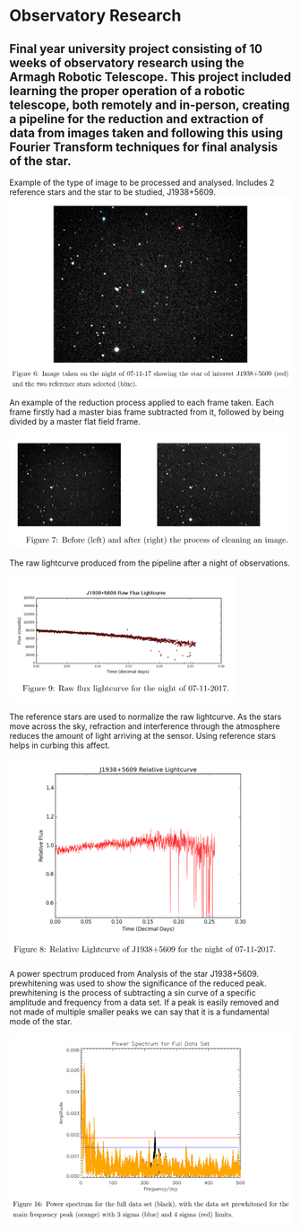 # Observatory Research 

## Final year university project consisting of 10 weeks of observatory research using the Armagh Robotic Telescope. This project included learning the proper operation of a robotic telescope, both remotely and in-person, creating a pipeline for the reduction and extraction of data from images taken and following this using Fourier Transform techniques for final analysis of the star.

Example of the type of image to be processed and analysed. 
Includes 2 reference stars and the star to be studied, J1938+5609.
![alt text](J1938+5609.PNG)

An example of the reduction process applied to each frame taken. 
Each frame firstly had a master bias frame subtracted from it, followed by being divided by a master flat field frame. 

![alt text](Frame_Reduction.PNG)

The raw lightcurve produced from the pipeline after a night of observations.

![alt text](Raw_lightcurve_J1938+5609.PNG)

The reference stars are used to normalize the raw lightcurve. As the stars move across the sky, refraction and interference through the atmosphere reduces the amount of light arriving at the sensor. Using reference stars helps in curbing this affect. 

![alt text](relative_lightcurve_J1938+5609.PNG)


A power spectrum produced from Analysis of the star J1938+5609. prewhitening was used to show the significance of the reduced peak. 
prewhitening is the process of subtracting a sin curve of a specific amplitude and frequency from a data set.
If a peak is easily removed and not made of multiple smaller peaks we can say that it is a fundamental mode of the star.

![alt text](Power_Spectrum_J1938+5609.PNG)
